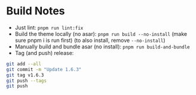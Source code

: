 # Build Notes
- Just lint: `pnpm run lint:fix`
- Build the theme locally (no asar): `pnpm run build --no-install` (make sure pnpm i is run first) (to also install, remove `--no-install`)
- Manually build and bundle asar (no install): `pnpm run build-and-bundle`
- Tag (and push) release:
```sh
git add --all
git commit -m "Update 1.6.3"
git tag v1.6.3
git push --tags
git push
```
